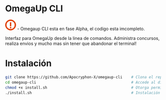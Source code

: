# OmegaUp CLI
![WarningSymbol](resources/images/warningIcon.png) - Omegaup CLI esta en fase Alpha, el codigo esta imcompleto.

Interfaz para OmegaUp desde la linea de comandos. Administra concursos, realiza envios y mucho mas sin tener que abandonar el terminal!

# Instalación

```bash
git clone https://github.com/Apocryphon-X/omegaup-cli    # Clona el repositorio
cd omegaup-cli                                           # Accede al directorio
chmod +x install.sh                                      # Otorga permisos de ejecución
./install.sh                                             # Instalación de la OmegaUp CLI
```
